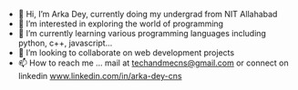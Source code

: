 - 👋 Hi, I’m Arka Dey, currently doing my undergrad from NIT Allahabad 
- 👀 I’m interested in exploring the world of programming
- 🌱 I’m currently learning various programming languages including python, c++, javascript...
- 💞️ I’m looking to collaborate on web development projects 
- 📫 How to reach me ... mail at techandmecns@gmail.com or connect on linkedin www.linkedin.com/in/arka-dey-cns

<!---
arkadeycns/arkadeycns is a ✨ special ✨ repository because its `README.md` (this file) appears on your GitHub profile.
You can click the Preview link to take a look at your changes.
--->
